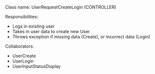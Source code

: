 Class name: UserRequestCreateLogin (CONTROLLER)

Responsibilities:
- Logs in existing user
- Takes in user data to create new User
- Throws exception if missing data (Create), or incorrect data (Login)

Collaborators:
- UserCreate
- UserLogin
- UserInputStatusDisplay